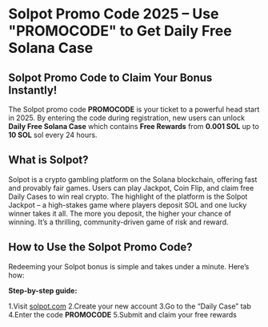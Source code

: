 # **Solpot Promo Code 2025 – Use "PROMOCODE" to Get Daily Free Solana Case**

## **Solpot Promo Code to Claim Your Bonus Instantly!**

The Solpot promo code **PROMOCODE** is your ticket to a powerful head start in 2025. By entering the code during registration, new users can unlock **Daily Free Solana Case** which contains **Free Rewards** from **0.001 SOL** up to **10 SOL** sol every 24 hours.

## **What is Solpot?**

Solpot is a crypto gambling platform on the Solana blockchain, offering fast and provably fair games. Users can play Jackpot, Coin Flip, and claim free Daily Cases to win real crypto. The highlight of the platform is the Solpot Jackpot – a high-stakes game where players deposit SOL and one lucky winner takes it all. The more you deposit, the higher your chance of winning. It’s a thrilling, community-driven game of risk and reward.

## **How to Use the Solpot Promo Code?**

Redeeming your Solpot bonus is simple and takes under a minute. Here’s how:

**Step-by-step guide:**

1.Visit [solpot.com](https://solpot.com/r/promocode)
2.Create your new account
3.Go to the “Daily Case” tab
4.Enter the code **PROMOCODE**
5.Submit and claim your free rewards
